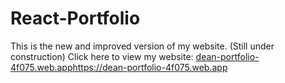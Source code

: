 # React-Portfolio
This is the new and improved version of my website. (Still under construction)
Click here to view my website: [dean-portfolio-4f075.web.app](https://dean-portfolio-4f075.web.app)https://dean-portfolio-4f075.web.app 
